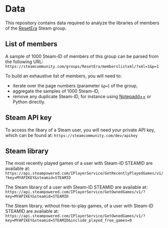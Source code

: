 # Data

This repository contains data required to analyze the libraries of members of the [ResetEra](https://steamcommunity.com/groups/ResetEra/) Steam group.

## List of members ##

A sample of 1000 Steam-ID of members of this group can be parsed from the following URL:
```https://steamcommunity.com/groups/ResetEra/memberslistxml/?xml=1&p=1```

To build an exhaustive list of members, you will need to:
- iterate over the page numbers (parameter ```&p=```) of the group,
- aggregate the samples of 1000 Steam-ID,
- remove any  duplicate Steam-ID, for instance using [Notepadd++](https://stackoverflow.com/a/3958364) or Python directly.

## Steam API key ##

To access the libary of a Steam user, you will need your private API key, which can be found at:
```https://steamcommunity.com/dev/apikey```

## Steam library ##

The most recently played games of a user with Steam-ID STEAMID are available at:
```https://api.steampowered.com/IPlayerService/GetRecentlyPlayedGames/v1/?key=MYAPIKEY&steamid=STEAMID```

The Steam library of a user with Steam-ID STEAMID are available at:
```https://api.steampowered.com/IPlayerService/GetOwnedGames/v1/?key=MYAPIKEY&steamid=STEAMID```

The Steam library, without free-to-play games, of a user with Steam-ID STEAMID are available at:
```https://api.steampowered.com/IPlayerService/GetOwnedGames/v1/?key=MYAPIKEY&steamid=STEAMID&include_played_free_games=0```

